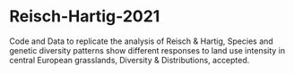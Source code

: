 # Reisch-Hartig-2021

Code and Data to replicate the analysis of Reisch & Hartig, Species and genetic diversity patterns show different responses to land use intensity in central European grasslands, Diversity & Distributions, accepted.


